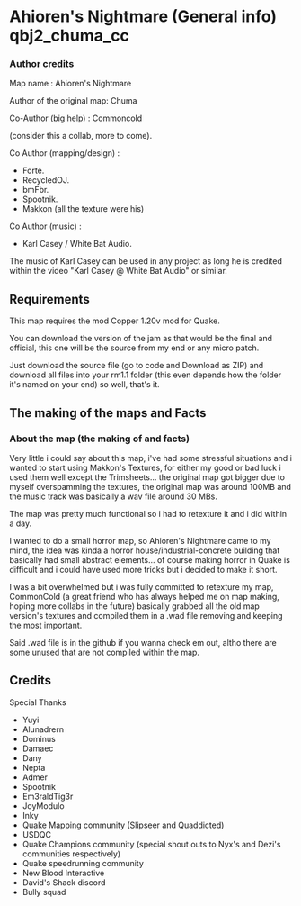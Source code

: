 # Ahioren's Nightmare (General info) qbj2_chuma_cc

### Author credits

Map name : Ahioren's Nightmare

Author of the original map: Chuma

Co-Author (big help) : Commoncold 

(consider this a collab, more to come).

Co Author (mapping/design) : 
- Forte.
- RecycledOJ.
- bmFbr.
- Spootnik.
- Makkon (all the texture were his)

Co Author (music) :
- Karl Casey / White Bat Audio. 

The music of Karl Casey can be used in any project as long he is credited within the video "Karl Casey @ White Bat Audio" or similar.
 
## Requirements

This map requires the mod Copper 1.20v mod for Quake.

You can download the version of the jam as that would be the final and official, this one will be the source from my end or any micro patch.

Just download the source file (go to code and Download as ZIP) and download all files into your rm1.1 folder (this even depends how the folder it's named on your end) so well, that's it.
## The making of the maps and Facts

### About the map (the making of and facts)
Very little i could say about this map, i've had some stressful situations and i wanted to start using Makkon's Textures, for either my good or bad luck i used them well except the Trimsheets... the original map got bigger due to myself overspamming the textures, the original map was around 100MB and the music track was basically a wav file around 30 MBs.

The map was pretty much functional so i had to retexture it and i did within a day.

I wanted to do a small horror map, so Ahioren's Nightmare came to my mind, the idea was kinda a horror house/industrial-concrete building that basically had small abstract elements... of course making horror in Quake is difficult and i could have used more tricks but i decided to make it short.

I was a bit overwhelmed but i was fully committed to retexture my map, CommonCold (a great friend who has always helped me on map making, hoping more collabs in the future) basically grabbed all the old map version's textures and compiled them in a .wad file removing and keeping the most important.

Said .wad file is in the github if you wanna check em out, altho there are some unused that are not compiled within the map.

## Credits 


Special Thanks
- Yuyi
- Alunadrern
- Dominus
- Damaec
- Dany
- Nepta
- Admer
- Spootnik
- Em3raldTig3r
- JoyModulo
- Inky
- Quake Mapping community (Slipseer and Quaddicted)
- USDQC
- Quake Champions community (special shout outs to Nyx's and Dezi's communities respectively)
- Quake speedrunning community
- New Blood Interactive
- David's Shack discord
- Bully squad
